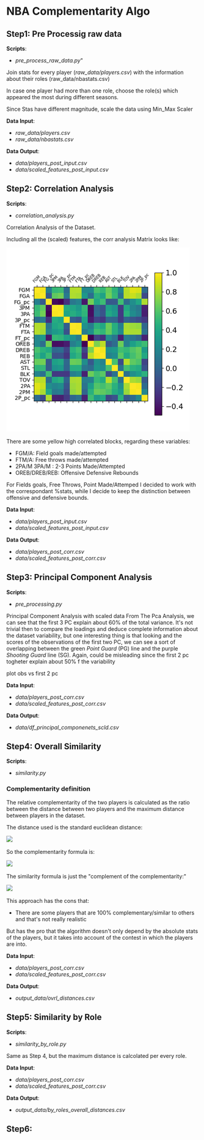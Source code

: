 # NBA Complementarity Algo

## Step1: Pre Processig raw data

**Scripts**:
- *pre_process_raw_data.py*"

Join stats for every player (*raw_data/players.csv*) 
with the information about their roles (raw_data/nbastats.csv)

In case one player had more than one role, choose the role(s) 
which appeared the most during different seasons.

Since Stas have different magnitude, scale the data using Min_Max Scaler

**Data Input**: 
- *raw_data/players.csv* 
- *raw_data/nbastats.csv*

**Data Output**: 
- *data/players_post_input.csv*
- *data/scaled_features_post_input.csv*

## Step2: Correlation Analysis

**Scripts**:
- *correlation_analysis.py*

Correlation Analysis of the Dataset.

Including all the (scaled) features, the corr analysis Matrix looks like:

![alt text](corr.png)

There are some yellow high correlated blocks,
regarding these variables:

- FGM/A: Field goals made/attempted
- FTM/A: Free throws made/attempted
- 2PA/M 3PA/M : 2-3 Points Made/Attempted
- OREB/DREB/REB: Offensive Defensive Rebounds

For Fields goals, Free Throws, Point Made/Attemped I decided to work with the correspondant %stats, while
I decide to keep the distinction between offensive and defensive bounds.


**Data Input**: 
- *data/players_post_input.csv* 
- *data/scaled_features_post_input.csv*

**Data Output**: 
- *data/players_post_corr.csv*
- *data/scaled_features_post_corr.csv*

## Step3: Principal Component Analysis

**Scripts**:
- *pre_processing.py*

Principal Component Analysis with scaled data
From The Pca Analysis, we can see that the first 3 PC explain about 60% of the total variance.
It's not trivial then to compare the loadings and deduce complete information about the dataset variability, 
but one interesting thing is that looking and the scores of the observations of the first two PC, we can see a sort of 
overlapping between the green *Point Guard* (PG) line and the purple *Shooting Guard* line (SG).
Again, could be misleading since the first 2 pc togheter explain about 50% f the variability

plot obs vs first 2 pc




 
**Data Input**: 
- *data/players_post_corr.csv* 
- *data/scaled_features_post_corr.csv*

**Data Output**: 
- *data/df_principal_componenets_scld.csv*

## Step4: Overall Similarity  

**Scripts**:
- *similarity.py*

### Complementarity definition
The relative complementarity of the two players is calculated as the ratio between the distance between two players
and the maximum distance between players in the dataset.

The distance used is the standard euclidean distance:

    
<img src="https://render.githubusercontent.com/render/math?math=dist(p_1, p_2) = (\sum_{k=1}^{n} (p_{1k} - p_{2k})^2)^{1/2}">

So the complementarity formula is:

<img src="https://render.githubusercontent.com/render/math?math=complementarity(p_1, p_2) = dist(p_1, p_2)/maxdist">

The similarity formula is just the "complement of the complementarity:"

<img src="https://render.githubusercontent.com/render/math?math=simililarity(p_1, p_2) = 1 - complementarity(p_1, p_2)">

This approach has the cons that:
- There are some players that are 100% complementary/similar to others and that's not really realistic

But has the pro that the algorithm doesn't only depend by the absolute stats of the players, 
but it takes into account of the contest in which the players are into.

**Data Input**: 
- *data/players_post_corr.csv* 
- *data/scaled_features_post_corr.csv*

**Data Output**: 
- *output_data/ovrl_distances.csv*


## Step5: Similarity by Role  

**Scripts**:
- *similarity_by_role.py*

Same as Step 4, but the maximum distance is calcolated per every role.


**Data Input**: 
- *data/players_post_corr.csv* 
- *data/scaled_features_post_corr.csv*

**Data Output**: 
- *output_data/by_roles_overall_distances.csv*

## Step6: 